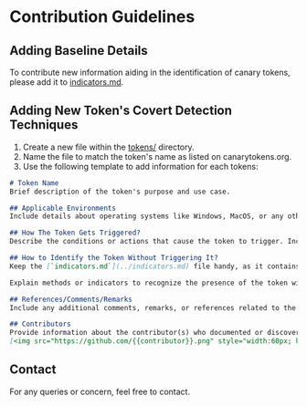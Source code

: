 # Contribution Guidelines

## Adding Baseline Details
To contribute new information aiding in the identification of canary tokens, please add it to [indicators.md](indicators.md).

## Adding New Token's Covert Detection Techniques
1. Create a new file within the [tokens/](tokens/) directory.
2. Name the file to match the token's name as listed on canarytokens.org.
3. Use the following template to add information for each tokens:

```markdown
# Token Name 
Brief description of the token's purpose and use case.

## Applicable Environments
Include details about operating systems like Windows, MacOS, or any other relevant environment specifics that can help prevent triggering the tokens.

## How The Token Gets Triggered?
Describe the conditions or actions that cause the token to trigger. Include technical specifics if known, such as protocols used, required inputs, or environmental triggers.

## How to Identify the Token Without Triggering It?
Keep the [`indicators.md`](../indicators.md) file handy, as it contains the indicators of how the file is a canary token. <!-- Do not delete this line -->

Explain methods or indicators to recognize the presence of the token without causing it to trigger. This may involve examining metadata, file attributes, network behavior, or other observable characteristics.

## References/Comments/Remarks
Include any additional comments, remarks, or references related to the token, such as known vulnerabilities, related research, or historical context.

## Contributors
Provide information about the contributor(s) who documented or discovered this token. Include their name, affiliation, and contact information if applicable. Use the following code to add your profile - 
[<img src="https://github.com/{{contributor}}.png" style="width:60px; height:60px; border-radius:50%;"/>](https://github.com/{{contributor}})
```

## Contact
For any queries or concern, feel free to contact.
